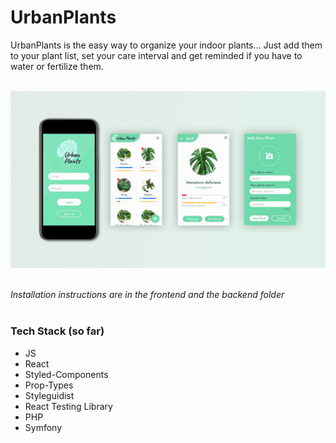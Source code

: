 # UrbanPlants

UrbanPlants is the easy way to organize your indoor plants... Just add them to your plant list, set your care interval and get reminded if you have to water or fertilize them.
<br/><br/>

![UrbanPlants](readme_assets/mock_urbanplants.jpg)
<br/><br/>

_Installation instructions are in the frontend and the backend folder_
<br/><br/>

### Tech Stack (so far)

- JS
- React
- Styled-Components
- Prop-Types
- Styleguidist
- React Testing Library
- PHP
- Symfony
